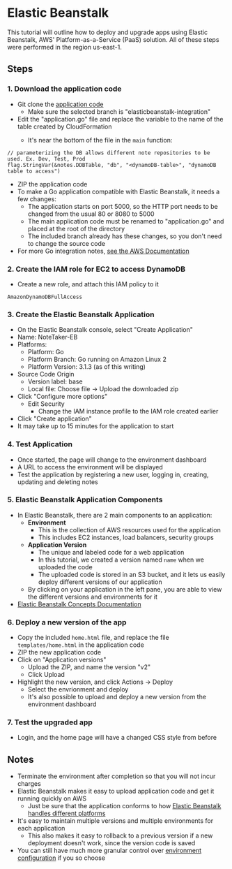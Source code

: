 # Elastic Beanstalk
This tutorial will outline how to deploy and upgrade apps using Elastic Beanstalk, AWS' Platform-as-a-Service (PaaS) solution. All of these steps were performed in the region us-east-1.

## Steps

### 1. Download the application code
- Git clone the [application code](https://github.com/AJ2O/golang-notetaker/tree/elasticbeanstalk-integration)
  - Make sure the selected branch is "elasticbeanstalk-integration"
- Edit the "application.go" file and replace the variable <dynamoDB-table> to the name of the table created by CloudFormation
    - It's near the bottom of the file in the `main` function:
```
// parameterizing the DB allows different note repositories to be used. Ex. Dev, Test, Prod
flag.StringVar(&notes.DDBTable, "db", "<dynamoDB-table>", "dynamoDB table to access")
```
- ZIP the application code
- To make a Go application compatible with Elastic Beanstalk, it needs a few changes:
  - The application starts on port 5000, so the HTTP port needs to be changed from the usual 80 or 8080 to 5000
  - The main application code must be renamed to "application.go" and placed at the root of the directory
  - The included branch already has these changes, so you don't need to change the source code
- For more Go integration notes, [see the AWS Documentation](https://docs.aws.amazon.com/elasticbeanstalk/latest/dg/create_deploy_go.html)

### 2. Create the IAM role for EC2 to access DynamoDB
- Create a new role, and attach this IAM policy to it
```
AmazonDynamoDBFullAccess
```

### 3. Create the Elastic Beanstalk Application
- On the Elastic Beanstalk console, select "Create Application"
- Name: NoteTaker-EB
- Platforms:
  - Platform: Go
  - Platform Branch: Go running on Amazon Linux 2
  - Platform Version: 3.1.3 (as of this writing)
- Source Code Origin
  - Version label: base
  - Local file: Choose file -> Upload the downloaded zip
- Click "Configure more options"
  - Edit Security
    - Change the IAM instance profile to the IAM role created earlier
- Click "Create application"
- It may take up to 15 minutes for the application to start

### 4. Test Application
- Once started, the page will change to the environment dashboard
- A URL to access the environment will be displayed
- Test the application by registering a new user, logging in, creating, updating and deleting notes

### 5. Elastic Beanstalk Application Components
- In Elastic Beanstalk, there are 2 main components to an application:
  - **Environment**
    - This is the collection of AWS resources used for the application
    - This includes EC2 instances, load balancers, security groups
  - **Application Version**
    - The unique and labeled code for a web application
    - In this tutorial, we created a version named `name` when we uploaded the code
    - The uploaded code is stored in an S3 bucket, and it lets us easily deploy different versions of our application
  - By clicking on your application in the left pane, you are able to view the different versions and environments for it
- [Elastic Beanstalk Concepts Documentation](https://docs.aws.amazon.com/elasticbeanstalk/latest/dg/concepts.html)

### 6. Deploy a new version of the app
- Copy the included `home.html` file, and replace the file `templates/home.html` in the application code
- ZIP the new application code
- Click on "Application versions"
  - Upload the ZIP, and name the version "v2"
  - Click Upload
- Highlight the new version, and click Actions -> Deploy
  - Select the envrionment and deploy
  - It's also possible to upload and deploy a new version from the environment dashboard

### 7. Test the upgraded app
- Login, and the home page will have a changed CSS style from before

## Notes
- Terminate the environment after completion so that you will not incur charges
- Elastic Beanstalk makes it easy to upload application code and get it running quickly on AWS
  - Just be sure that the application conforms to how [Elastic Beanstalk handles different platforms](https://docs.aws.amazon.com/elasticbeanstalk/latest/dg/concepts-all-platforms.html)
- It's easy to maintain multiple versions and multiple environments for each application
  - This also makes it easy to rollback to a previous version if a new deployment doesn't work, since the version code is saved
- You can still have much more granular control over [environment configuration](https://docs.aws.amazon.com/elasticbeanstalk/latest/dg/customize-containers.html) if you so choose